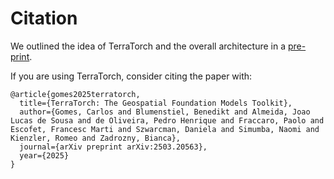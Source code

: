 # Citation

We outlined the idea of TerraTorch and the overall architecture in a [pre-print](https://arxiv.org/abs/2503.20563).

If you are using TerraTorch, consider citing the paper with:
```text
@article{gomes2025terratorch,
  title={TerraTorch: The Geospatial Foundation Models Toolkit},
  author={Gomes, Carlos and Blumenstiel, Benedikt and Almeida, Joao Lucas de Sousa and de Oliveira, Pedro Henrique and Fraccaro, Paolo and Escofet, Francesc Marti and Szwarcman, Daniela and Simumba, Naomi and Kienzler, Romeo and Zadrozny, Bianca},
  journal={arXiv preprint arXiv:2503.20563},
  year={2025}
}
```
